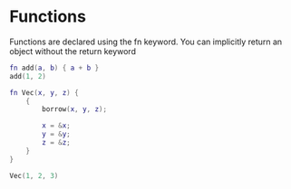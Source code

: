 # Functions
Functions are declared using the fn keyword. You can implicitly return an object without the return keyword
```lua
fn add(a, b) { a + b }
add(1, 2)
```
```lua
fn Vec(x, y, z) {
    {
        borrow(x, y, z);

        x = &x;
        y = &y;
        z = &z;
    }
}

Vec(1, 2, 3)
```